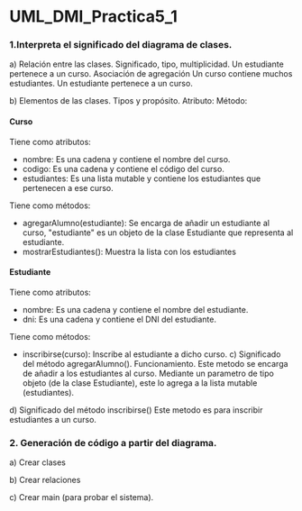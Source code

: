 # UML_DMI_Practica5_1

### 1.Interpreta el significado del diagrama de clases.

a) Relación entre las clases. Significado, tipo, multiplicidad. 
Un estudiante pertenece a un curso. 
Asociación de agregación
Un curso contiene muchos estudiantes. Un estudiante pertenece a un curso.

b) Elementos de las clases. Tipos y propósito. 
Atributo:
Método:
#### Curso
Tiene como atributos:
- nombre: Es una cadena y contiene el nombre del curso.
- codigo: Es una cadena y contiene el código del curso.
- estudiantes: Es una lista mutable y contiene los estudiantes que pertenecen a ese curso.

Tiene como métodos:
- agregarAlumno(estudiante): Se encarga de añadir un estudiante al curso, "estudiante" es un objeto de la clase Estudiante que representa al estudiante.
- mostrarEstudiantes(): Muestra la lista con los estudiantes

#### Estudiante
Tiene como atributos:
- nombre: Es una cadena y contiene el nombre del estudiante.
- dni: Es una cadena y contiene el DNI del estudiante.

Tiene como métodos:
- inscribirse(curso): Inscribe al estudiante a dicho curso.
c) Significado del método agregarAlumno(). Funcionamiento. 
Este metodo se encarga de añadir a los estudiantes al curso. Mediante un parametro de tipo objeto (de la clase Estudiante), este lo agrega a la lista mutable (estudiantes).

d) Significado del método inscribirse()
Este metodo es para inscribir estudiantes a un curso.

### 2. Generación de código a partir del diagrama. 

a) Crear clases

b) Crear relaciones

c) Crear main (para probar el sistema).
